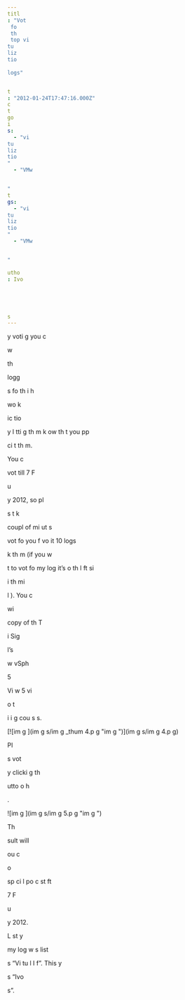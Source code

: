 ```yaml
---
titl
: "Vot
 fo
 th
 top vi
tu
liz
tio
 
logs"


t
: "2012-01-24T17:47:16.000Z"
c
t
go
i
s: 
  - "vi
tu
liz
tio
"
  - "VMw


"
t
gs: 
  - "vi
tu
liz
tio
"
  - "VMw


"

utho
: Ivo 





s
---
```



y voti
g you c

 

w


 th
 
logg

s fo
 th
i
 h


 wo
k 


 


ic
tio
 
y l
tti
g th
m k
ow th
t you 
pp

ci
t
 th
m.

You c

 vot
 till 7 F


u

y 2012, so pl

s
 t
k
 
 coupl
 of mi
ut
s 


 vot
 fo
 you
 f
vo
it
 10 
logs 


 


k th
m (if you w

t to vot
 fo
 my 
log it’s o
 th
 l
ft si

 i
 th
 mi

l
). You c

 wi
 
 copy of th
 T

i
 Sig

l’s  

w vSph


 5 


 Vi
w 5 vi

o t

i
i
g cou
s
s.

[![im
g
](im
g
s/im
g
_thum
4.p
g "im
g
")](im
g
s/im
g
4.p
g)

Pl

s
 vot
 
y clicki
g th
 
utto
 o
 h


.

![im
g
](im
g
s/im
g
5.p
g "im
g
")

Th
 

sult will 

 


ou
c

 o
 
 sp
ci
l po
c
st 
ft

 7 F


u

y 2012.

L
st y


 my 
log w
s list

 
s “Vi
tu
l I
f”. This y


 
s “Ivo 





s”.






